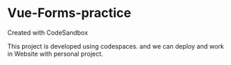 # Vue-Forms-practice
Created with CodeSandbox

This project is developed using codespaces.
and we can deploy and work in Website with personal project.